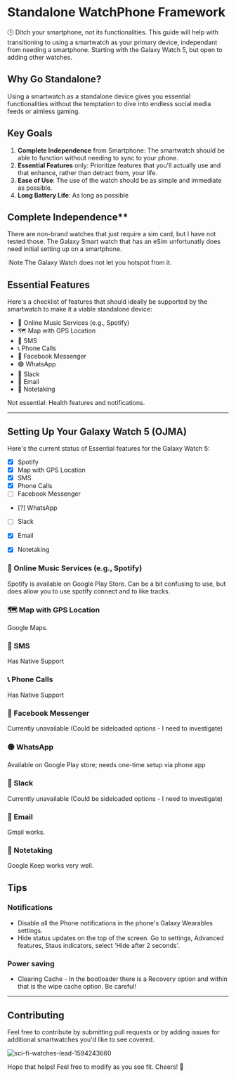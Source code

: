 # Standalone WatchPhone Framework

🕒 Ditch your smartphone, not its functionalities. 
This guide will help with transitioning to using a smartwatch as your primary device, independant from needing a smartphone. Starting with the Galaxy Watch 5, but open to adding other watches.


## Why Go Standalone?
Using a smartwatch as a standalone device gives you essential functionalities without the temptation to dive into endless social media feeds or aimless gaming.


## Key Goals
1. **Complete Independence** from Smartphone: The smartwatch should be able to function without needing to sync to your phone.
2. **Essential Features** only: Prioritize features that you'll actually use and that enhance, rather than detract from, your life.
3. **Ease of Use**: The use of the watch should be as simple and immediate as possible.
4. **Long Battery Life**: As long as possible

## Complete Independence**
There are non-brand watches that just require a sim card, but I have not tested those. The Galaxy Smart watch that has an eSim unfortunatly does need initial setting up on a smartphone. 

:Note The Galaxy Watch does not let you hotspot from it.

## Essential Features
Here's a checklist of features that should ideally be supported by the smartwatch to make it a viable standalone device:

- 🎵 Online Music Services (e.g., Spotify)
- 🗺️ Map with GPS Location
- 📱 SMS
- 📞 Phone Calls
- 💬 Facebook Messenger
- 🟢 WhatsApp
- 💼 Slack
- 📧 Email
- 📒 Notetaking

Not essential: Health features and notifications.

---

## Setting Up Your Galaxy Watch 5 (OJMA)
Here's the current status of Essential features for the Galaxy Watch 5:

- [X] Spotify
- [x] Map with GPS Location
- [X] SMS
- [X] Phone Calls
- [ ] Facebook Messenger
- [?] WhatsApp
- [ ] Slack
- [x] Email
- [x] Notetaking


### 🎵 Online Music Services (e.g., Spotify)
Spotify is available on Google Play Store. Can be a bit confusing to use, but does allow you to use spotify connect and to like tracks.

### 🗺️ Map with GPS Location
Google Maps.

### 📱 SMS
Has Native Support

### 📞 Phone Calls
Has Native Support

### 💬 Facebook Messenger
Currently unavailable (Could be sideloaded options - I need to investigate)

### 🟢 WhatsApp
Available on Google Play store; needs one-time setup via phone app

### 💼 Slack
Currently unavailable (Could be sideloaded options - I need to investigate)

### 📧 Email
Gmail works. 

### 📒 Notetaking
Google Keep works very well.

## Tips
### Notifications
- Disable all the Phone notifications in the phone's Galaxy Wearables settings.
- Hide status updates on the top of the screen. Go to settings, Advanced features, Staus indicators, select 'Hide after 2 seconds'.
### Power saving
- Clearing Cache - In the bootloader there is a Recovery option and within that is the wipe cache option. Be careful!

---

## Contributing
Feel free to contribute by submitting pull requests or by adding issues for additional smartwatches you'd like to see covered.

![sci-fi-watches-lead-1594243660](https://github.com/alanpt/WatchPhone/assets/9862287/9228ba83-3474-4e10-b1be-17b3df45b211)

Hope that helps! Feel free to modify as you see fit. Cheers! 🌿
